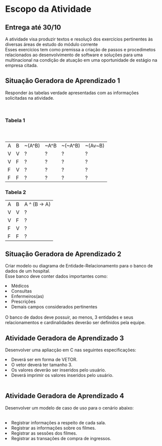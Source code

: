 <h1>Escopo da Atividade</h1>
<h2>Entrega até 30/10</h2>

<p>A atividade visa produzir textos e resoluçõ dos exercícios pertinentes às diversas áreas de estudo do módulo corrente<br>
Esses exercícios tem como premissa a criação de passos e procedimetos relacionados ao desenvolvimento de software e soluções para uma multinacional na condição de atuação em uma oportunidade de estágio na empresa citada.</p>

<h2>Situação Geradora de Aprendizado 1</h2>
<p>
Responder às tabelas verdade apresentadas com as informações solicitadas na atividade.
</p>
<br/>
<h3>Tabela 1 <h3>
<table>
<tr>
    <td>A</td>
    <td>B</td>
    <td>~(A^B)</td>
    <td>~A^B</td>
    <td>~(~A^B)</td>
    <td>~(Av~B)</td>
</tr>
<br>
<tr>
    <td>V</td>
    <td>V</td>
    <td>?</td>
    <td>?</td>
    <td>?</td>
    <td>?</td>
</tr>
<tr>
    <td>V</td>
    <td>F</td>
    <td>?</td>
    <td>?</td>
    <td>?</td>
    <td>?</td>
<tr><tr>
    <td>F</td>
    <td>V</td>
    <td>?</td>
    <td>?</td>
    <td>?</td>
    <td>?</td>
<tr><tr>
    <td>F</td>
    <td>F</td>
    <td>?</td>
    <td>?</td>
    <td>?</td>
    <td>?</td>
<tr>
</table>

<h3>Tabela 2</h3>
<table>
    <tr>
        <td>A</td>
        <td>B</td>
        <td>A ^ (B -> A)</td>
    </tr>
    <tr>
        <td>V</td>
        <td>V</td>
        <td>?</td>
    </tr>
    <tr>
        <td>V</td>
        <td>F</td>
        <td>?</td>
    </tr>
    <tr>
        <td>F</td>
        <td>V</td>
        <td >?</td>
    </tr>
    <tr>
        <td>F</td>
        <td>F</td>
        <td>?</td>
    </tr>
</table>
<h2>Situação Geradora de Aprendizado 2</h2>
<p>
Criar modelo ou diagrama de Entidade-Relacionamento para o banco de dados de um hospital.<br>
Esse banco deve conter dados importantes como:
<li><a>Médicos</a>
<li><a>Consultas</a>
<li><a>Enfermeiros(as)</a>
<li><a>Prescrições</a>
<li><a>Demais campos considerados pertinentes</a>
</li>
<br/>
O banco de dados deve possuir, ao menos, 3 entidades e seus relacionamentos e cardinalidades deverão ser definidos pela equipe.</p>


<h2>Atividade Geradora de Aprendizado 3</h2>

<p>Desenvolver uma apliacção em C nas seguintes especificações:</p>
<li><a>Deverá ser em forma de VETOR.</a>
<li><a>O vetor deverá ter tamanho 3.</a>
<li><a>Os valores deverão ser inseridos pelo usuário.</a>
<li><a>Deverá imprimir os valores inseridos pelo usuário.</a>
</li>
<br>

<h2>Atividade Geradora de Aprendizado 4</h2>

<p>Desenvolver um modelo de caso de uso para o cenário abaixo:</p><br>

<li><a>Registrar informações a respeito de cada sala.</a>
<li><a>Registrar as informações sobre os filmes.</a>
<li><a>Registrar as sessões dos filmes.</a>
<li><a>Registrar as transações de compra de ingressos.</a>


